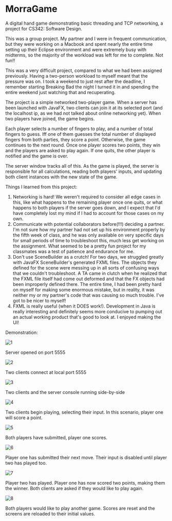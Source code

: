 # MorraGame
A digital hand game demonstrating basic threading and TCP networking, a project for CS342: Software Design.

This was a group project. My partner and I were in frequent communication, but they were working on a Macbook and spent nearly the entire time setting up their Eclipse environment and were extremely busy with midterms, so the majority of the workload was left for me to complete. Not fun!!

This was a very difficult project, compared to what we had been assigned previously. Having a two-person workload to myself meant that the pressure was on. I took a weekend to just rest after the deadline, I remember starting Breaking Bad the night I turned it in and spending the entire weekend just watching that and recuperating.

The project is a simple networked two-player game. When a server has been launched with JavaFX, two clients can join it at its selected port (and the localhost ip, as we had not talked about online networking yet). When two players have joined, the game begins.

Each player selects a number of fingers to play, and a number of total fingers to guess. Iff one of them guesses the total number of displayed fingers from both parties, they score a point. Otherwise, the game continues to the next round. Once one player scores two points, they win and the players are asked to play again. If one quits, the other player is notified and the game is over.

The server window tracks all of this. As the game is played, the server is responsible for all calculations, reading both players' inputs, and updating both client instances with the new state of the game.


Things I learned from this project:

1. Networking is hard! We weren't required to consider all edge cases in this, like what happens to the remaining player once one quits, or what happens to both players if the server goes down, and I expect that I'd have completely lost my mind if I had to account for those cases on my own.
2. Communicate with potential collaborators before(!!!) deciding a partner. I'm not sure how my partner had not set up his environment properly by the fifth week of class, and he was only available on very specific days for small periods of time to troubleshoot this, much less get working on the assignment. What seemed to be a pretty fun project for my classmates was a test of patience and endurance for me.
3. Don't use SceneBuilder as a crutch! For two days, we struggled greatly with JavaFX SceneBuilder's generated FXML files. The objects they defined for the scene were messing up in all sorts of confusing ways that we couldn't troubleshoot. A TA came in clutch when he realized that the FXML file itself had come out deformed and that the FX objects had been improperly defined there. The entire time, I had been pretty hard on myself for making some enormous mistake, but in reality, it was neither my or my partner's code that was causing so much trouble. I've got to be nicer to myself!
4. FXML is really useful (when it DOES work!). Development in Java is really interesting and definitely seems more conducive to pumping out an actual working product that's good to look at. I enjoyed making the UI!



Demonstration:

![1](https://user-images.githubusercontent.com/113747039/193122810-e6907bd0-7184-492b-9432-3381a4ab6616.png)

Server opened on port 5555

![2](https://user-images.githubusercontent.com/113747039/193122858-7479e952-7066-4e67-aa6a-536045415f87.png)

Two clients connect at local port 5555

![3](https://user-images.githubusercontent.com/113747039/193122901-64604d56-fd84-487a-b56b-47c673dcd470.png)

Two clients and the server console running side-by-side

![4](https://user-images.githubusercontent.com/113747039/193122965-e2cf2624-37a2-4f16-94ab-fac82c7d15f9.png)

Two clients begin playing, selecting their input. In this scenario, player one will score a point.

![5](https://user-images.githubusercontent.com/113747039/193123064-07c409dc-503d-4ab7-ad75-a5ec91ceabba.png)

Both players have submitted, player one scores.

![6](https://user-images.githubusercontent.com/113747039/193123135-a7cb52cd-4c81-4da2-bd47-272e5b88b840.png)

Player one has submitted their next move. Their input is disabled until player two has played too.

![7](https://user-images.githubusercontent.com/113747039/193123252-3f65edb9-13a5-4e6d-b6db-f1ef79c13e19.png)

Player two has played. Player one has now scored two points, making them the winner. Both clients are asked if they would like to play again.

![8](https://user-images.githubusercontent.com/113747039/193123377-65a127cc-c9b5-4161-960b-8c91f6d82240.png)

Both players would like to play another game. Scores are reset and the screens are reloaded to their initial values.

